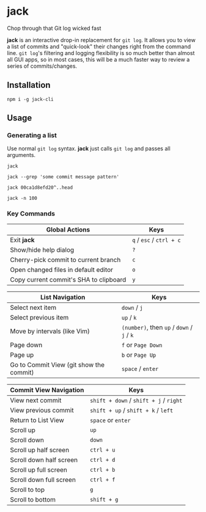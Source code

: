 # jack
Chop through that Git log wicked fast

**jack** is an interactive drop-in replacement for `git log`.  It allows you to view a list of commits and "quick-look" their changes right from the command line.  `git log`'s filtering and logging flexibility is so much better than almost all GUI apps, so in most cases, this will be a much faster way to review a series of commits/changes.

## Installation
```
npm i -g jack-cli
```

## Usage
### Generating a list
Use normal `git log` syntax.  **jack** just calls `git log` and passes all arguments.
```
jack

jack --grep 'some commit message pattern'

jack 00ca1d8efd20^..head

jack -n 100
```

### Key Commands

Global Actions | Keys
-------------- | ----
Exit **jack** | `q` / `esc` / `ctrl + c`
Show/hide help dialog | `?`
Cherry-pick commit to current branch | `c`
Open changed files in default editor | `o`
Copy current commit's SHA to clipboard | `y`

List Navigation | Keys
--------------- | ----
Select next item | `down` / `j`
Select previous item | `up` / `k`
Move by intervals (like Vim) | `(number)`, then `up` / `down` / `j` / `k`
Page down | `f` or `Page Down`
Page up | `b` or `Page Up`
Go to Commit View (git show the commit) | `space` / `enter`

Commit View Navigation | Keys
---------------------- | ----
View next commit | `shift + down` / `shift + j` / `right`
View previous commit | `shift + up` / `shift + k` / `left`
Return to List View | `space` or `enter`
Scroll up | `up` | `k`
Scroll down | `down` | `j`
Scroll up half screen | `ctrl + u`
Scroll down half screen | `ctrl + d`
Scroll up full screen | `ctrl + b`
Scroll down full screen | `ctrl + f`
Scroll to top | `g`
Scroll to bottom | `shift + g`

